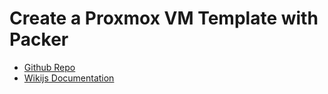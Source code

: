 # Create a Proxmox VM Template with Packer

- [Github Repo](https://github.com/andygodish/packer-docker)
- [Wikijs Documentation](https://github.com/andygodish/wikijs-storage/blob/main/proxmox/packer-vm-template.md)


